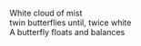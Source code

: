 White cloud of mist    
twin butterflies until, twice white    
A butterfly floats and balances    

